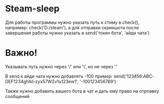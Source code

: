 # Steam-sleep

Для работы программы нужно указать путь к стиму в check(), например: check('D:/steam'), а для отправки скриншота после завершения работы нужно указать в send('токен бота', 'айди чата')

# Важно!

Указывать путь нужно через '/' или '\\', но не через '\'

В send к айди чата нужно добавлять -100 пример: send('123456:ABC-DEF1234ghIkl-zyx57W2v1u123ew1', '-100123456789')

Также нужно добавить вашего бота в чат и дать ему право на отрпавку сообщений
